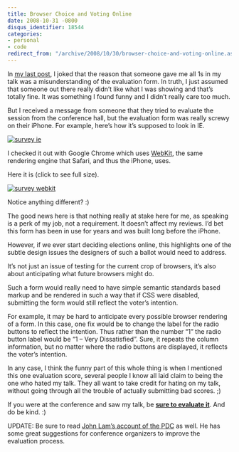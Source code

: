 ```yaml
---
title: Browser Choice and Voting Online
date: 2008-10-31 -0800
disqus_identifier: 18544
categories:
- personal
- code
redirect_from: "/archive/2008/10/30/browser-choice-and-voting-online.aspx/"
---
```


In [my last
post](https://haacked.com/archive/2008/10/28/hot-new-presentation-tip.aspx "Hot New Presentation Tip"),
I joked that the reason that someone gave me all 1s in my talk was a
misunderstanding of the evaluation form. In truth, I just assumed that
someone out there really didn’t like what I was showing and that’s
totally fine. It was something I found funny and I didn’t really care
too much.

But I received a message from someone that they tried to evaluate the
session from the conference hall, but the evaluation form was really
screwy on their iPhone. For example, here’s how it’s supposed to look in
IE.

[![survey
ie](https://haacked.com/images/haacked_com/WindowsLiveWriter/9b59a59d6655_7693/survey-ie_thumb.png "survey ie")](https://haacked.com/images/haacked_com/WindowsLiveWriter/9b59a59d6655_7693/survey-ie_2.png)

I checked it out with Google Chrome which uses
[WebKit](http://webkit.org/ "Webkit"), the same rendering engine that
Safari, and thus the iPhone, uses.

Here it is (click to see full size).

[![survey
webkit](https://haacked.com/images/haacked_com/WindowsLiveWriter/9b59a59d6655_7693/survey-webkit_thumb.png "survey webkit")](https://haacked.com/images/haacked_com/WindowsLiveWriter/9b59a59d6655_7693/survey-webkit_2.png)

Notice anything different? :)

The good news here is that nothing really at stake here for me, as
speaking is a perk of my job, not a requirement. It doesn’t affect my
reviews. I’d bet this form has been in use for years and was built long
before the iPhone.

However, if we ever start deciding elections online, this highlights one
of the subtle design issues the designers of such a ballot would need to
address.

It’s not just an issue of testing for the current crop of browsers, it’s
also about anticipating what future browsers might do.

Such a form would really need to have simple semantic standards based
markup and be rendered in such a way that if CSS were disabled,
submitting the form would still reflect the voter’s intention.

For example, it may be hard to anticipate every possible browser
rendering of a form. In this case, one fix would be to change the label
for the radio buttons to reflect the intention. Thus rather than the
number “1” the radio button label would be “1 – Very Dissatisfied”.
Sure, it repeats the column information, but no matter where the radio
buttons are displayed, it reflects the voter’s intention.

In any case, I think the funny part of this whole thing is when I
mentioned this one evaluation score, several people I know all laid
claim to being the one who hated my talk. They all want to take credit
for hating on my talk, without going through all the trouble of actually
submitting bad scores. ;)

If you were at the conference and saw my talk, be **[sure to evaluate
it](https://sessions.microsoftpdc.com/wizard/eval_session/wp1.aspx?objectid=1a28169e-1e5d-4c50-9ac8-007e4a2d98c9 "ASP.NET MVC Eval Form")**.
And do be kind. :)

UPDATE: Be sure to read [John Lam’s account of the
PDC](http://www.iunknown.com/2008/10/pdc-2008-wrap-up.html "PDC 2008 Wrap-up")
as well. He has some great suggestions for conference organizers to
improve the evaluation process.

